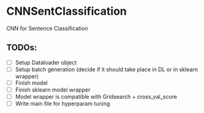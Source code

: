 # CNNSentClassification
CNN for Sentence Classification

## TODOs:

- [ ] Setup Dataloader object
- [ ] Setup batch generation (decide if it should take place in DL or in sklearn wrapper)
- [ ] Finish model
- [ ] Finish sklearn model wrapper
- [ ] Model wrapper is compatible with Gridsearch + cross_val_score
- [ ] Write main file for hyperparam tuning